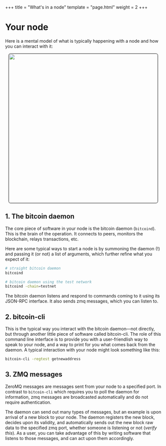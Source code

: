 +++
title = "What's in a node"
template = "page.html"
weight = 2
+++

# Your node

Here is a mental model of what is typically happening with a node and how you can interact with it:

<center>
  <img src="/learn-bitcoin-testnet/images/overview/bitcoin-node.png"" style="width: 50vw; border: 2px solid #888888; border-radius: 8px;"/>
</center>

## 1. The bitcoin daemon

The core piece of software in your node is the bitcoin daemon (`bitcoind`). This is the brain of the operation. It connects to peers, monitors the blockchain, relays transactions, etc. 

Here are some typical ways to start a node is by summoning the daemon (!) and passing it (or not) a list of arguments, which further refine what you expect of it:

```sh
# straight bitcoin daemon
bitcoind

# bitcoin daemon using the test network
bitcoind -chain=testnet
```

The bitcoin daemon listens and respond to commands coming to it using its JSON-RPC interface. It also sends zmq messages, which you can listen to. 

## 2. bitcoin-cli
This is the typical way you interact with the bitcoin daemon—not directly, but through another little piece of software called bitcoin-cli. The role of this command line interface is to provide you with a user-friendlish way to speak to your node, and a way to print for you what comes back from the daemon. A typical interaction with your node might look something like this:

```sh
bitcoin-cli -regtest getnewaddress
```

## 3. ZMQ messages

ZeroMQ messages are messages sent from your node to a specified port. In contrast to `bitcoin-cli` which requires you to poll the daemon for information, zmq messages are broadcasted automatically and do not require authentication. 

The daemon can send out many types of messages, but an example is upon arrival of a new block to your node. The daemon registers the new block, decides upon its validity, and automatically sends out the new block raw data to the specified zmq port, whether someone is listening or not (_verify this_). As a user, you can take advantage of this by writing software that listens to those messages, and can act upon them accordingly.
